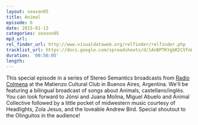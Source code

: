 ```yaml
---
layout: season05
title: Animal
episode: 6
date: 2015-01-13
categories: season05
mp3_url:
rel_finder_url: http://www.visualdataweb.org/relfinder/relfinder.php
tracklist_url: https://docs.google.com/spreadsheets/d/1AnBPTKYgbRICVfnWy8lh2XAfNTw8cQFm6TVHdbUXQa0/edit#gid=49
duration: '00:56:05'
length:
---
```


This special episode in a series of Stereo Semantics broadcasts from [Radio Colmena](http://www.radiocolmena.com.ar/) at the Matienzo Cultural Club in Buenos Aires, Argentina. We'll be featuring a bilingual broadcast of songs about Animals, castellano/inglés. You can look forward to Jónsi and Juana Molina, Miguel Abuelo and Animal Collective followed by a little pocket of midwestern music courtesy of Headlights, Zola Jesus, and the loveable Andrew Bird. Special shoutout to the Olinguitos in the audience!
